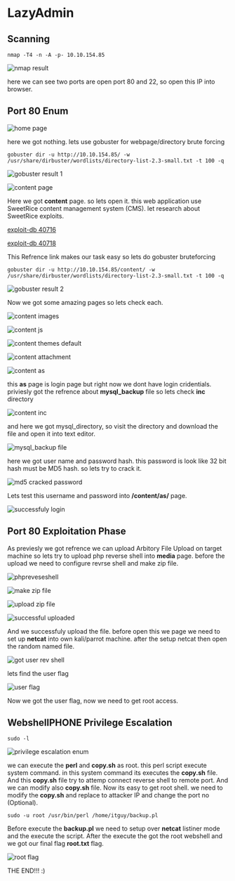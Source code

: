 # LazyAdmin

## Scanning

`nmap -T4 -n -A -p- 10.10.154.85`

![nmap result]()

here we can see two ports are open port 80 and 22, so open this IP into browser.

## Port 80 Enum

![home page]()

here we got nothing. lets use gobuster for webpage/directory brute forcing

`gobuster dir -u http://10.10.154.85/ -w /usr/share/dirbuster/wordlists/directory-list-2.3-small.txt -t 100 -q`

![gobuster result 1]()

![content page]()

Here we got **content** page. so lets open it. this web application use SweetRice content management system (CMS). let research about SweetRice exploits.

[exploit-db 40716](https://www.exploit-db.com/exploits/40716)

[exploit-db 40718](https://www.exploit-db.com/exploits/40718)

This Refrence link makes our task easy so lets do gobuster bruteforcing

`gobuster dir -u http://10.10.154.85/content/ -w /usr/share/dirbuster/wordlists/directory-list-2.3-small.txt -t 100 -q`

![gobuster result 2]()

Now we got some amazing pages so lets check each.

![content images]()

![content js]()

![content themes default]()

![content attachment]()

![content as]()

this **as** page is login page but right now we dont have login cridentials. priviesly got the refrence about **mysql_backup** file so lets check **inc** directory

![content inc]()

and here we got mysql_directory, so visit the directory and download the file and open it into text editor.

![mysql_backup file]()

here we got user name and password hash. this password is look like 32 bit hash must be MD5 hash. so lets try to crack it.

![md5 cracked password]()

Lets test this username and password into **/content/as/** page.

![successfuly login]()

## Port 80 Exploitation Phase

As previesly we got refrence we can upload Arbitory File Upload on target machine so lets try to upload php reverse shell into **media** page. before the upload we need to configure revrse shell and make zip file.

![phpreveseshell]()

![make zip file]()

![upload zip file]()

![successful uploaded]()

And we successfuly upload the file. before open this we page we need to set up **netcat** into own kali/parrot machine. after the setup netcat then open the random named file.

![got user rev shell]()

lets find the user flag

![user flag]()

Now we got the user flag, now we need to get root access.

## WebshellPHONE Privilege Escalation

`sudo -l`

![privilege escalation enum]()

we can execute the **perl** and **copy.sh** as root. this perl script execute system command. in this system command its executes the **copy.sh** file. And this **copy.sh** file try to attemp connect reverse shell to remote port. And we can modify also **copy.sh** file. Now its easy to get root shell. we need to modify the **copy.sh** and replace to attacker IP and change the port no (Optional).

`sudo -u root /usr/bin/perl /home/itguy/backup.pl`

Before execute the **backup.pl** we need to setup over **netcat** listiner mode and the execute the script. After the execute the got the root webshell and we got our final flag **root.txt** flag.

![root flag]()

THE END!!! :)